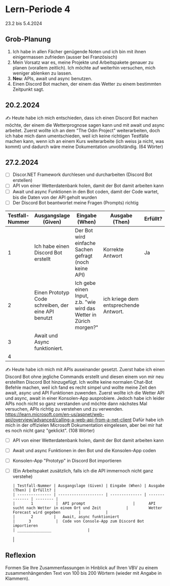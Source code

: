 # Lern-Periode 4

23.2 bis 5.4.2024

## Grob-Planung

1. Ich habe in allen Fächer genügende Noten und ich bin mit ihnen einigermassen zufrieden (ausser bei Französisch)
2. Mein Vorsatz war es, meine Projekte und Arbeitspakete genauer zu planen  (vorallem zeitlich). Ich möchte auf weiterhin versuchen, mich weniger ablenken zu lassen.
3. **Neu**: APIs, await und async benutzen.
4. Einen Discord Bot machen, der einem das Wetter zu einem bestimmten Zeitpunkt sagt.

## 20.2.2024

✍️ Heute habe ich mich entschieden, dass ich einen Discord Bot machen möchte, der einem die Wetterprognose sagen kann und mit await und async arbeitet. Zuerst wollte ich an dem "The Odin Project" weiterarbeiten, doch ich habe mich dann umentschieden, weil ich keine richtigen Testfälle machen kann, wenn ich an einem Kurs weiterarbeite (ich weiss ja nicht, was kommt) und dadurch wäre meine Dokumentation unvollständig.
(64 Wörter)

## 27.2.2024

- [ ] Discor.NET Framework durchlesen und durcharbeiten (Discord Bot erstellen)
- [ ] API von einer Wetterdatenbank holen, damit der Bot damit arbeiten kann
- [ ] Await und async Funktionen in den Bot coden, damit der Code wartet, bis die Daten von der API geholt wurden
- [ ]   Der Discord Bot beantwortet meine Fragen (Prompts) richtig 

| Testfall-Nummer | Ausgangslage (Given) | Eingabe (When) | Ausgabe (Then) | Erfüllt? |
| --------------- | -------------------- | -------------- | -------------- | -------- |
| 1               |     Ich habe einen Discord Bot erstellt                 |  Der Bot wird einfache Sachen gefragt (noch keine API)              |       Korrekte Antwort         |        Ja  |
| 2               |    Einen Prototyp Code schreiben, der eine API benutzt               |       Ich gebe einen Input, z.b. "wie wird das Wetter in Zürich morgen?"         |       ich kriege dem entsprechende Antwort.         |          |
|    3                  |        Await und Async funktioniert.        |                |          |
| 4               |                      |                |                |          |

✍️ Heute habe ich mich mit APIs auseinander gesetzt. Zuerst habe ich einen Discord Bot ohne jegliche Commands erstellt und diesen einem von mir neu erstellten Discord Bot hinzugefügt. Ich wollte keine normalen Chat-Bot Befehle machen, weil ich fand es recht simpel und wollte meine Zeit den await, async und API Funktionen zuwenden.
Zuerst wollte ich die Wetter API und async, await in einer Konsolen-App ausprobiere. Jedoch habe ich leider APIs noch nicht so ganz verstanden und möchte dann nächstes Mal versuchen, APIs richtig zu verstehen und zu verwenden. https://learn.microsoft.com/en-us/aspnet/web-api/overview/advanced/calling-a-web-api-from-a-net-client Dafür habe ich mich in der offizielen Microsoft Dokumentation eingelesen, aber bei mir hat es noch nicht ganz "geklickt".  (108 Wörter)


- [ ] API von einer Wetterdatenbank holen, damit der Bot damit arbeiten kann
- [ ] Await und async Funktionen in den Bot und die Konsolen-App coden
- [ ] Konsolen-App "Prototyp" in Discord Bot importieren
- [ ] (Ein Arbeitspaket zusätzlich, falls ich die API immernoch nicht ganz verstehe)


      | Testfall-Nummer | Ausgangslage (Given) | Eingabe (When) | Ausgabe (Then) | Erfüllt? |
      | --------------- | -------------------- | -------------- | -------------- | -------- |
      |       1          |  API prompt                     |      API sucht nach Wetter in einem Ort und Zeit           |         Wetter Forecast wird gegeben        |           |
      |       2         |   Await, async funktioniert
      |      3           |  Code von Console-App zum Discord Bot importieren
      | _______________                |                                                               
     |
  

## Reflexion

Formen Sie Ihre Zusammenfassungen in Hinblick auf Ihren VBV zu einem zusammenhängenden Text von 100 bis 200 Wörtern (wieder mit Angabe in Klammern).
